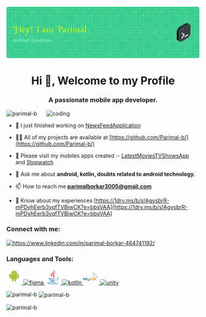 ![logo](https://github.com/Parimal-b/Parimal-b/blob/main/github-header-image.png)
<h1 align="center">Hi 👋, Welcome to my Profile </h1>
<h3 align="center">A passionate mobile app developer.</h3>

<img align="right" alt="coding" width="400" src="https://i.pinimg.com/originals/f8/41/ac/f841ac2befaedda240c55a06b23b33ec.gif">

<p align="left"> <img src="https://komarev.com/ghpvc/?username=parimal-b&label=Profile%20views&color=0e75b6&style=flat" alt="parimal-b" /> </p>


- 🔭 I just finished working on [NewsFeedApplication](https://github.com/Parimal-b/NewsFeedApplication)

- 👨‍💻 All of my projects are available at [https://github.com/Parimal-b/](https://github.com/Parimal-b/)

- 🔭 Please visit my mobiles apps created :-
 [LatestMoviesTVShowsApp](https://github.com/Parimal-b/TMDBClient) and
 [Stopwatch](https://github.com/Parimal-b/StopWatch)

- 💬 Ask me about **android, kotlin, doubts related to android technology.**

- 📫 How to reach me **parimalborkar3005@gmail.com**

- 📄 Know about my experiences [https://1drv.ms/b/s!AgvsbrR-mPDyhEerb3yqfTVBiwCK?e=bbsVAA](https://1drv.ms/b/s!AgvsbrR-mPDyhEerb3yqfTVBiwCK?e=bbsVAA)

<h3 align="left">Connect with me:</h3>
<p align="left">
<a href="https://www.linkedin.com/in/parimal-borkar-464741192/" target="blank"><img align="center" src="https://raw.githubusercontent.com/rahuldkjain/github-profile-readme-generator/master/src/images/icons/Social/linked-in-alt.svg" alt="https://www.linkedin.com/in/parimal-borkar-464741192/" height="30" width="40" /></a>
</p>

<h3 align="left">Languages and Tools:</h3>
<p align="left"> <a href="https://developer.android.com" target="_blank" rel="noreferrer"> <img src="https://raw.githubusercontent.com/devicons/devicon/master/icons/android/android-original-wordmark.svg" alt="android" width="40" height="40"/> </a> <a href="https://www.figma.com/" target="_blank" rel="noreferrer"> <img src="https://www.vectorlogo.zone/logos/figma/figma-icon.svg" alt="figma" width="40" height="40"/> </a> <a href="https://www.java.com" target="_blank" rel="noreferrer"> <img src="https://raw.githubusercontent.com/devicons/devicon/master/icons/java/java-original.svg" alt="java" width="40" height="40"/> </a> <a href="https://kotlinlang.org" target="_blank" rel="noreferrer"> <img src="https://www.vectorlogo.zone/logos/kotlinlang/kotlinlang-icon.svg" alt="kotlin" width="40" height="40"/> </a> <a href="https://www.mysql.com/" target="_blank" rel="noreferrer"> <img src="https://raw.githubusercontent.com/devicons/devicon/master/icons/mysql/mysql-original-wordmark.svg" alt="mysql" width="40" height="40"/> </a> <a href="https://unity.com/" target="_blank" rel="noreferrer"> <img src="https://www.vectorlogo.zone/logos/unity3d/unity3d-icon.svg" alt="unity" width="40" height="40"/> </a> </p>

<p><img align="left" src="https://github-readme-stats.vercel.app/api/top-langs?username=parimal-b&show_icons=true&locale=en&layout=compact" alt="parimal-b" /></p>

<p>&nbsp;<img align="center" src="https://github-readme-stats.vercel.app/api?username=parimal-b&show_icons=true&locale=en" alt="parimal-b" /></p>

<p><img align="center" src="https://github-readme-streak-stats.herokuapp.com/?user=parimal-b&" alt="parimal-b" /></p>
